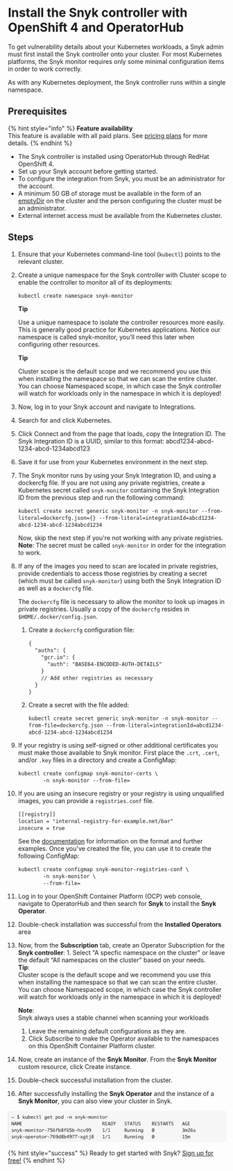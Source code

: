 # Install the Snyk controller with OpenShift 4 and OperatorHub

To get vulnerability details about your Kubernetes workloads, a Snyk admin must first install the Snyk controller onto your cluster. For most Kubernetes platforms, the Snyk monitor requires only some minimal configuration items in order to work correctly.

As with any Kubernetes deployment, the Snyk controller runs within a single namespace.

## Prerequisites

{% hint style="info" %}
**Feature availability**  
This feature is available with all paid plans. See [pricing plans](https://snyk.io/plans/) for more details.
{% endhint %}

* The Snyk controller is installed using OperatorHub through RedHat OpenShift 4.
* Set up your Snyk account before getting started.
* To configure the integration from Snyk, you must be an administrator for the account.
* A minimum 50 GB of storage must be available in the form of an [emptyDir](https://kubernetes.io/docs/concepts/storage/volumes/#emptydir/) on the cluster and the person configuring the cluster must be an administrator.
* External internet access must be available from the Kubernetes cluster.

## Steps

1. Ensure that your Kubernetes command-line tool \(`kubectl`\) points to the relevant cluster.
2. Create a unique namespace for the Snyk controller with Cluster scope to enable the controller to monitor all of its deployments:

   ```text
   kubectl create namespace snyk-monitor
   ```

   **Tip**

   Use a unique namespace to isolate the controller resources more easily. This is generally good practice for Kubernetes applications. Notice our namespace is called snyk-monitor, you’ll need this later when configuring other resources.

   **Tip**

   Cluster scope is the default scope and we recommend you use this when installing the namespace so that we can scan the entire cluster. You can choose Namespaced scope, in which case the Snyk controller will watch for workloads only in the namespace in which it is deployed!

3. Now, log in to your Snyk account and navigate to Integrations.
4. Search for and click Kubernetes.
5. Click Connect and from the page that loads, copy the Integration ID. The Snyk Integration ID is a UUID, similar to this format: abcd1234-abcd-1234-abcd-1234abcd123
6. Save it for use from your Kubernetes environment in the next step.
7. The Snyk monitor runs by using your Snyk Integration ID, and using a dockercfg file. If you are not using any private registries, create a Kubernetes secret called `snyk-monitor` containing the Snyk Integration ID from the previous step and run the following command:

   ```text
   kubectl create secret generic snyk-monitor -n snyk-monitor --from-literal=dockercfg.json={} --from-literal=integrationId=abcd1234-abcd-1234-abcd-1234abcd1234
   ```

   Now, skip the next step if you're not working with any private registries.  
   **Note**: The secret must be called `snyk-monitor` in order for the integration to work.

8. If any of the images you need to scan are located in private registries, provide credentials to access those registries by creating a secret \(which must be called `snyk-monitor`\) using both the Snyk Integration ID as well as a `dockercfg` file.

   The `dockercfg` file is necessary to allow the monitor to look up images in private registries. Usually a copy of the `dockercfg` resides in `$HOME/.docker/config.json`.

   1. Create a `dockercfg` configuration file:

      ```text
      {
        "auths": {
          "gcr.io": {
            "auth": "BASE64-ENCODED-AUTH-DETAILS"
          }
          // Add other registries as necessary
        }
      }
      ```

   2. Create a secret with the file added:

      ```text
      kubectl create secret generic snyk-monitor -n snyk-monitor --from-file=dockercfg.json --from-literal=integrationId=abcd1234-abcd-1234-abcd-1234abcd1234
      ```

9. If your registry is using self-signed or other additional certificates you must make those available to Snyk monitor. First place the `.crt`, `.cert`, and/or `.key` files in a directory and create a ConfigMap:

   ```text
   kubectl create configmap snyk-monitor-certs \
           -n snyk-monitor --from-file=
   ```

10. If you are using an insecure registry or your registry is using unqualified images, you can provide a `registries.conf` file.

    ```text
    [[registry]]
    location = "internal-registry-for-example.net/bar"
    insecure = true
    ```

    See the [documentation](https://github.com/containers/image/blob/master/docs/containers-registries.conf.5.md/) for information on the format and further examples. Once you've created the file, you can use it to create the following ConfigMap:

    ```text
    kubectl create configmap snyk-monitor-registries-conf \
            -n snyk-monitor \
            --from-file=
    ```

11. Log in to your OpenShift Container Platform \(OCP\) web console, navigate to OperatorHub and then search for **Snyk** to install the **Snyk Operator**.
12. Double-check installation was successful from the **Installed Operators** area
13. Now, from the **Subscription** tab, create an Operator Subscription for the **Snyk controller**: 1. Select "A specfic namespace on the cluster" or leave the default “All namespaces on the cluster” based on your needs.  
    **Tip**:  
    Cluster scope is the default scope and we recommend you use this when installing the namespace so that we can scan the entire cluster. You can choose Namespaced scope, in which case the Snyk controller will watch for workloads only in the namespace in which it is deployed!

    **Note**:  
    Snyk always uses a stable channel when scanning your workloads

    1. Leave the remaining default configurations as they are.
    2. Click Subscribe to make the Operator available to the namespaces on this OpenShift Container Platform cluster.

14. Now, create an instance of the **Snyk Monitor**. From the **Snyk Monitor** custom resource, click Create instance.
15. Double-check successful installation from the cluster.
16. After successfully installing the **Snyk Operator** and the instance of a **Snyk Monitor**, you can also view your cluster in Snyk.

![Example of successful installation from the cluster.](../../../.gitbook/assets/image%20%2840%29.png)

{% hint style="success" %}
Ready to get started with Snyk? [Sign up for free!](https://snyk.io/login?cta=sign-up&loc=footer&page=support_docs_page)
{% endhint %}

